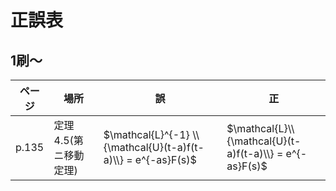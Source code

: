 # 正誤表
## 1刷〜
| ページ |  場所 |  誤  |  正  |
| ---- | ---- | ---- | ---- |
|p.135|定理4.5(第ニ移動定理)|$\mathcal{L}^{-1} \\{\mathcal{U}(t-a)f(t-a)\\} = e^{-as}F(s)$|$\mathcal{L}\\{\mathcal{U}(t-a)f(t-a)\\} = e^{-as}F(s)$|

